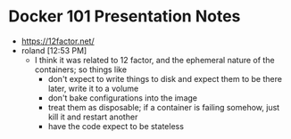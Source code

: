 # Docker 101 Presentation Notes

* https://12factor.net/
* roland [12:53 PM]
	* I think it was related to 12 factor, and the ephemeral nature of the containers; so things like 
		- don't expect to write things to disk and expect them to be there later, write it to  a volume
		- don't bake configurations into the image
		- treat them as disposable; if a container is failing somehow, just kill it and restart another
		- have the code expect to be stateless
